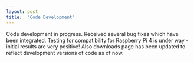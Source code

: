 ```yaml
---
layout: post
title:  "Code Development"
---
```

Code development in progress. Received several bug fixes which have been integrated. Testing for compatibility for Raspberry Pi 4 is under way - initial results are very positive! Also downloads page has been updated to reflect development versions of code as of now.

